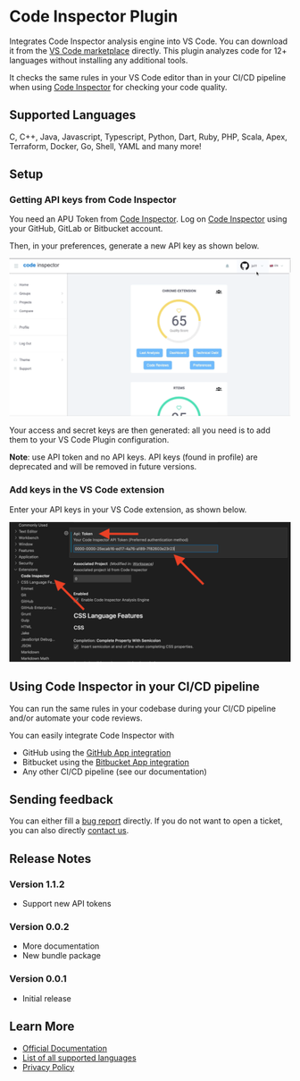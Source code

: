 # Code Inspector Plugin

Integrates Code Inspector analysis engine into VS Code. You can download it from the [VS Code marketplace](https://marketplace.visualstudio.com/items?itemName=code-inspector.code-inspector-vscode-plugin) directly.
This plugin analyzes code for 12+ languages without installing any additional tools.

It checks the same rules in your VS Code editor than in your CI/CD pipeline when using [Code Inspector](https://www.code-inspector.com) for checking your code quality.

## Supported Languages

C, C++, Java, Javascript, Typescript, Python, Dart, Ruby, PHP, Scala, Apex, Terraform, Docker, Go, Shell, YAML and many more!

## Setup

### Getting API keys from Code Inspector

You need an APU Token from [Code Inspector](https://code-inspector.com).
Log on [Code Inspector](https://frontend.code-inspector.com) using your GitHub, GitLab or Bitbucket account.

Then, in your preferences, generate a new API key as shown below.

![Generate API Token on Code Inspector](https://raw.githubusercontent.com/codeinspectorio/vscode-plugin/main/images/api-token-creation.gif?raw=true)

Your access and secret keys are then generated: all you need is to add them to your VS Code Plugin configuration.

**Note**: use API token and no API keys. API keys (found in profile) are deprecated and will be removed in future versions.

### Add keys in the VS Code extension

Enter your API keys in your VS Code extension, as shown below.

![Enter your API keys](https://github.com/codeinspectorio/vscode-plugin/blob/main/images/configuration.png?raw=true)

## Using Code Inspector in your CI/CD pipeline

You can run the same rules in your codebase during your CI/CD pipeline and/or automate your code reviews.

You can easily integrate Code Inspector with

- GitHub using the [GitHub App integration](https://github.com/marketplace/code-inspector)
- Bitbucket using the [Bitbucket App integration](https://marketplace.atlassian.com/apps/1222117/code-inspector)
- Any other CI/CD pipeline (see our documentation)

## Sending feedback

You can either fill a [bug report](https://github.com/codeinspectorio/vscode-plugin/issues) directly.
If you do not want to open a ticket, you can also directly [contact us](https://code-inspector.com/contact).

## Release Notes

### Version 1.1.2

- Support new API tokens

### Version 0.0.2

- More documentation
- New bundle package

### Version 0.0.1

- Initial release

## Learn More

- [Official Documentation](https://docs.code-inspector.com)
- [List of all supported languages](https://doc.code-inspector.com/docs/faq/#what-languages-are-supported)
- [Privacy Policy](https://code-inspector.com/privacy)
